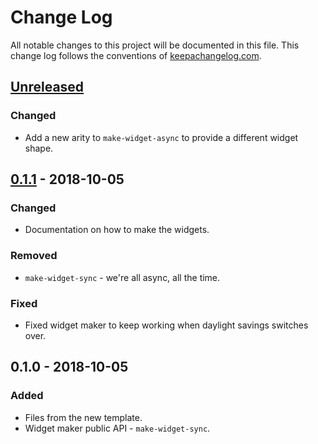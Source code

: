 # Change Log
All notable changes to this project will be documented in this file. This change log follows the conventions of [keepachangelog.com](http://keepachangelog.com/).

## [Unreleased]
### Changed
- Add a new arity to `make-widget-async` to provide a different widget shape.

## [0.1.1] - 2018-10-05
### Changed
- Documentation on how to make the widgets.

### Removed
- `make-widget-sync` - we're all async, all the time.

### Fixed
- Fixed widget maker to keep working when daylight savings switches over.

## 0.1.0 - 2018-10-05
### Added
- Files from the new template.
- Widget maker public API - `make-widget-sync`.

[Unreleased]: https://github.com/your-name/agile-backend/compare/0.1.1...HEAD
[0.1.1]: https://github.com/your-name/agile-backend/compare/0.1.0...0.1.1
